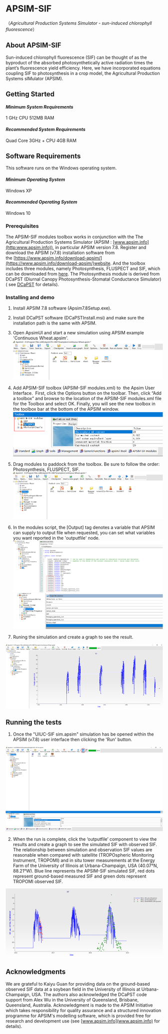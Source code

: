 ﻿# APSIM-SIF

（*Agricultural Production Systems Simulator - sun-induced chlorophyll fluorescence*）

## About APSIM-SIF
Sun-induced chlorophyll fluorescence (SIF) can be thought of as the byproduct of the absorbed photosynthetically active radiation times the plant’s fluorescence yield efficiency. Here, we have incorporated equations coupling SIF to photosynthesis in a crop model, the Agricultural Production Systems sIMulator (APSIM).


## Getting Started

#### *Minimum System Requirements*
1 GHz CPU 
512MB RAM

#### *Recommended System Requirements*
Quad Core 3GHz + CPU
4GB RAM


## Software Requirements

This software runs on the Windows operating system.

#### *Minimum Operating System*
Windows XP

#### *Recommended Operating System*
Windows 10

### Prerequisites

 The APSIM-SIF modules toolbox works in conjunction with the The Agricultural Production Systems Simulator (APSIM : [www.apsim.info](http:www.apsim.info)), in particular APSIM version 7.8. Register and download the APSIM (v7.8) installation software from the [https://www.apsim.info/download-apsim/](https://www.apsim.info/download-apsim/)website. And the toolbox  includes three modules, namely Photosynthesis, FLUSPECT and SIF, which can be downloaded from [here](https://github.com/wangyakai01/APSIM-SIF). The Photosynthesis module is derived from DCaPST (Diurnal Canopy Photosynthesis-Stomatal Conductance Simulator) ( see [DCaPST](https://github.com/QAAFI/DCaPST) for details). 



### Installing and demo

1. Install APSIM 7.8 software (Apsim7.8Setup.exe).

2. Install DCaPST software (DCaPSTInstall.msi) and make sure the installation path is the same with APSIM.

3. Open ApsimUI and start a new simulation using APSIM example 'Continuous Wheat.apsim'.
![image](https://github.com/wangyakai01/APSIM-SIF/blob/master/image/Image1.png)

4.  Add APSIM-SIF toolbox (APSIM-SIF modules.xml) to  the Apsim User Interface.  First, click the Options button on the toolbar. Then, click “Add a toolbox” and browse to the location of the APSIM-SIF modules.xml file for the Toolbox and select OK. Finally,  you will see the new toolbox in the toolbox bar at the bottom of the APSIM window.
![image](https://github.com/wangyakai01/APSIM-SIF/blob/master/image/Image2.png)
5.  Drag modules to paddock from the toolbox. Be sure to follow the order: Photosynthesis, FLUSPECT, SIF.
![image](https://github.com/wangyakai01/APSIM-SIF/blob/master/image/Image3.png)
6.  In the modules script, the [Output] tag denotes a variable that APSIM can supply to output file when requested, you can set what variables you want reported in the 'outputfile' node.
![image](https://github.com/wangyakai01/APSIM-SIF/blob/master/image/Image4.png)
![image](https://github.com/wangyakai01/APSIM-SIF/blob/master/image/Image5.png)
7. Runing the simulation and create a graph to see the result.

![image](https://github.com/wangyakai01/APSIM-SIF/blob/master/image/Image6.png)



## Running the tests

1. Once the "UIUC-SIF sim.apsim" simulation has be opened within the APSIM (v7.8) user interface then clicking the 'Run' button.

![image](https://github.com/wangyakai01/APSIM-SIF/blob/master/image/Image7.png)

2. When the run is complete, click the ‘outputfile’ component to view the results and create a graph to see the simulated SIF with observed SIF.
The relationship between simulation and observation SIF values are reasonable when compared with satellite (TROPOspheric Monitoring Instrument, TROPOMI) and in situ tower measurements at the Energy Farm of the University of Illinois at Urbana-Champaign, USA (40.07°N, 88.21°W). Blue line represents the APSIM-SIF simulated SIF,  red dots represent ground-based measured SIF and green dots represent TROPOMI observed SIF. 

![image](https://github.com/wangyakai01/APSIM-SIF/blob/master/image/Image8.png)





## Acknowledgments

We are grateful to Kaiyu Guan for providing data on the ground-based observed SIF data at a 
soybean field in the University of Illinois at Urbana-Champaign, USA.
 The authors also acknowledged the DCaPST code support from Alex Wu in the University of Queensland, Brisbane, Queensland, Australia.
Acknowledgment is made to the APSIM Initiative which takes responsibility for quality assurance and a structured innovation programme for APSIM's modelling software, which is provided free for research and development use (see [www.apsim.info](www.apsim.info) for details).


